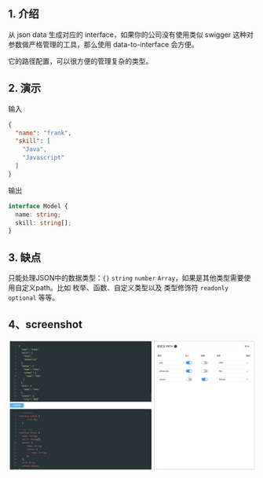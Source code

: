 ## 1. 介绍

从 json data 生成对应的 interface，如果你的公司没有使用类似 swigger 这种对参数做严格管理的工具，那么使用 data-to-interface 会方便。

它的路径配置，可以很方便的管理复杂的类型。

## 2. 演示

输入
```json
{
  "name": "frank",
  "skill": [
    "Java",
    "Javascript"
  ]
}
```

输出
```ts
interface Model {
  name: string;
  skill: string[];
}
```

## 3. 缺点

只能处理JSON中的数据类型：`{}` `string` `number` `Array`，如果是其他类型需要使用自定义path。比如 枚举、函数、自定义类型以及 类型修饰符 `readonly optional` 等等。

## 4、screenshot

![Alt](screenshot/main.png)